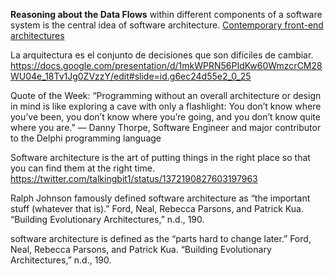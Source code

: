 **Reasoning about the Data Flows** within different components of a software system is the central idea of software architecture.
[Contemporary front-end architectures](https://blog.webf.zone/contemporary-front-end-architectures-fb5b500b0231)

La arquitectura es el conjunto de decisiones que son difíciles de cambiar.
https://docs.google.com/presentation/d/1mkWPRN56PIdKw60WmzcrCM28WU04e_18Tv1Jg0ZVzzY/edit#slide=id.g6ec24d55e2_0_25

Quote of the Week: “Programming without an overall architecture or design in mind is like exploring a cave with only a flashlight: You don’t know where you’ve been, you don’t know where you’re going, and you don’t know quite where you are.” — Danny Thorpe, Software Engineer and major contributor to the Delphi programming language

Software architecture is the art of putting things in the right place so that you can find them at the right time. https://twitter.com/talkingbit1/status/1372190827603197963

Ralph Johnson famously
defined software architecture as “the important stuff (whatever that is).” Ford, Neal, Rebecca Parsons, and Patrick Kua. “Building Evolutionary Architectures,” n.d., 190.

software architecture is defined as the “parts
hard to change later.” Ford, Neal, Rebecca Parsons, and Patrick Kua. “Building Evolutionary Architectures,” n.d., 190.